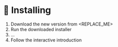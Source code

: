 # 🚩 Installing

1. Download the new version from <REPLACE_ME>
2. Run the downloaded installer
3. ...
4. Follow the interactive introduction